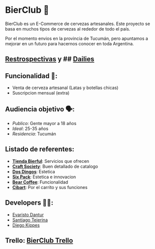 # BierClub 🍻
BierClub es un E-Commerce de cervezas artesanales. Este proyecto se basa en muchos tipos de cervezas al rededor de todo el país.

Por el momento envios en la provincia de Tucumán, pero apuntamos a mejorar en un futuro para hacernos conocer en toda Argentina.

## [**Restrospectivas**](https://github.com/Evaristodantur/BierClub/blob/master/entregas/segunda-entrega/retro.md) y ## [**Dailies**](https://github.com/Evaristodantur/BierClub/blob/master/entregas/segunda-entrega/daily.md)

## Funcionalidad 🧰:
- Venta de cerveza artesanal (Latas y botellas chicas)
- Suscripcion mensual (extra)

## Audiencia objetivo 🗣️:
- *Publico*: Gente mayor a 18 años
- *Ideal*: 25-35 años
- *Residencia*: Tucumán

## Listado de referentes:
- [**Tienda Bierful**](https://tienda.bierful.com): Servicios que ofrecen
- [**Craft Society**](https://www.craftsociety.com.ar): Buen detallado de catalogo
- [**Dos Dingos**](https://www.cervezadosdingos.com/): Estetica
- [**Six Pack**](https://sixpack.com.ar): Estetica e innovacion
- [**Bear Coffee**](https://www.beercoffee.com.ar): Funcionalidad
- [**Cibart**](https://cibart.com.ar/): Por el carrito y sus funciones

## Developers 👨‍💻:
- [Evaristo Dantur](https://github.com/Evaristodantur)
- [Santiago Tejerina](https://github.com/santitejerina)
- [Diego Kippes](https://github.com/dkippes)

## Trello: [**BierClub Trello**](https://trello.com/b/Z7Sq24ef/bierclub)
